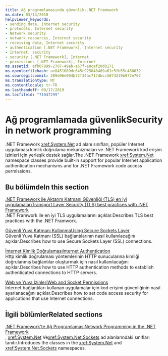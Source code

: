 ```yaml
---
title: Ağ programlamasında güvenlik-.NET Framework
ms.date: 03/14/2018
helpviewer_keywords:
- sending data, Internet security
- protocols, Internet security
- Network security
- network resources, Internet security
- receiving data, Internet security
- authentication [.NET Framework], Internet security
- Internet, security
- security [.NET Framework], Internet
- permissions [.NET Framework], Internet
ms.assetid: afb07899-2707-49ab-a57f-e0caf20d0171
ms.openlocfilehash: ae8451089dc645c925848489a61c5fb55c468032
ms.sourcegitcommit: 289e06e904b72f34ac717dbcc5074239b977e707
ms.translationtype: MT
ms.contentlocale: tr-TR
ms.lasthandoff: 09/17/2019
ms.locfileid: "71047299"
---
```

# <a name="security-in-network-programming"></a><span data-ttu-id="5e10c-102">Ağ programlamada güvenlik</span><span class="sxs-lookup"><span data-stu-id="5e10c-102">Security in network programming</span></span>

<span data-ttu-id="5e10c-103">.NET Framework <xref:System.Net> ad alanı sınıfları, popüler Internet uygulaması kimlik doğrulama mekanizmaları ve .NET Framework kod erişim izinleri için yerleşik destek sağlar.</span><span class="sxs-lookup"><span data-stu-id="5e10c-103">The .NET Framework <xref:System.Net> namespace classes provide built-in support for popular Internet application authentication mechanisms and for .NET Framework code access permissions.</span></span>  
  
## <a name="in-this-section"></a><span data-ttu-id="5e10c-104">Bu bölümde</span><span class="sxs-lookup"><span data-stu-id="5e10c-104">In this section</span></span>

[<span data-ttu-id="5e10c-105">.NET Framework ile Aktarım Katmanı Güvenliği (TLS) en iyi uygulamaları</span><span class="sxs-lookup"><span data-stu-id="5e10c-105">Transport Layer Security (TLS) best practices with .NET Framework</span></span>](tls.md)  
<span data-ttu-id="5e10c-106">.NET Framwork ile en iyi TLS uygulamalarını açıklar.</span><span class="sxs-lookup"><span data-stu-id="5e10c-106">Describes TLS best practices with the .NET Framwork.</span></span>
 
[<span data-ttu-id="5e10c-107">Güvenli Yuva Katmanı Kullanma</span><span class="sxs-lookup"><span data-stu-id="5e10c-107">Using Secure Sockets Layer</span></span>](using-secure-sockets-layer.md)  
<span data-ttu-id="5e10c-108">Güvenli Yuva Katmanı (SSL) bağlantılarının nasıl kullanılacağını açıklar.</span><span class="sxs-lookup"><span data-stu-id="5e10c-108">Describes how to use Secure Sockets Layer (SSL) connections.</span></span>  
  
[<span data-ttu-id="5e10c-109">İnternet Kimlik Doğrulaması</span><span class="sxs-lookup"><span data-stu-id="5e10c-109">Internet Authentication</span></span>](internet-authentication.md)  
<span data-ttu-id="5e10c-110">Http kimlik doğrulaması yöntemlerinin HTTP sunucularına kimliği doğrulanmış bağlantılar oluşturmak için nasıl kullanılacağını açıklar.</span><span class="sxs-lookup"><span data-stu-id="5e10c-110">Describes how to use HTTP authentication methods to establish authenticated connections to HTTP servers.</span></span>  
  
[<span data-ttu-id="5e10c-111">Web ve Yuva İzinleri</span><span class="sxs-lookup"><span data-stu-id="5e10c-111">Web and Socket Permissions</span></span>](web-and-socket-permissions.md)  
<span data-ttu-id="5e10c-112">Internet bağlantıları kullanan uygulamalar için kod erişimi güvenliğinin nasıl ayarlanacağını açıklar.</span><span class="sxs-lookup"><span data-stu-id="5e10c-112">Describes how to set code access security for applications that use Internet connections.</span></span>  
  
## <a name="related-sections"></a><span data-ttu-id="5e10c-113">İlgili bölümler</span><span class="sxs-lookup"><span data-stu-id="5e10c-113">Related sections</span></span>

[<span data-ttu-id="5e10c-114">.NET Framework'te Ağ Programlaması</span><span class="sxs-lookup"><span data-stu-id="5e10c-114">Network Programming in the .NET Framework</span></span>](index.md)  
<span data-ttu-id="5e10c-115">, <xref:System.Net> Ve<xref:System.Net.Sockets> ad alanlarındaki sınıfları tanıtır.</span><span class="sxs-lookup"><span data-stu-id="5e10c-115">Introduces the classes in the <xref:System.Net> and <xref:System.Net.Sockets> namespaces.</span></span>
